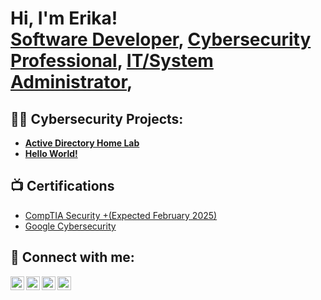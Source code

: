 <h1>Hi, I'm Erika! <br/><a href="https://github.com/erikadionglaycatipon">Software Developer</a>, <a href="https://www.linkedin.com/in/erika-catipon/">Cybersecurity Professional</a>, <a href="https://www.linkedin.com/in/erika-catipon/">IT/System Administrator</a>,</h1>

<h2>👨‍💻 Cybersecurity Projects:</h2>

- <b>[Active Directory Home Lab](https://github.com/joshmadakor1/Algorithms-Practice)</b>
- <b>[Hello World!](https://github.com/joshmadakor1/Algorithms-Practice)</b>
<h2>📺 Certifications</h2>

- [CompTIA Security +(Expected February 2025)](https://www.youtube.com/watch?v=a83ASGn_V_s)
- [Google Cybersecurity](https://www.youtube.com/watch?v=uHy3oM7NnoU)

<h2> 🤳 Connect with me:</h2>

[<img align="left" alt="ErikaCatipon | Twitter" width="22px" src="https://cdn.jsdelivr.net/npm/simple-icons@v3/icons/discord.svg" />][Discord]
[<img align="left" alt="ErikaCatipon | LinkedIn" width="22px" src="https://cdn.jsdelivr.net/npm/simple-icons@v3/icons/linkedin.svg" />][linkedin]
[<img align="left" alt="ErikaCatipon | Instagram" width="22px" src="https://cdn.jsdelivr.net/npm/simple-icons@v3/icons/instagram.svg" />][instagram]
[<img align="left" alt="ErikaCatipon | Facebook" width="22px" src="https://cdn.jsdelivr.net/npm/simple-icons@v3/icons/facebook.svg" />][Facebook]

[facebook]: https://facebook.com/kirito.san01
[discord]: https://discordapp.com/users/ticks023
[instagram]: https://www.instagram.com/duckychan23/
[linkedin]: https://linkedin.com/in/erika-catipon/

<!--
**joshmadakor1/joshmadakor1** is a ✨ _special_ ✨ repository because its `README.md` (this file) appears on your GitHub profile.

Here are some ideas to get you started:

- 🔭 I’m currently working on ...
- 🌱 I’m currently learning ...
- 👯 I’m looking to collaborate on ...
- 🤔 I’m looking for help with ...
- 💬 Ask me about ...
- 📫 How to reach me: ...
- 😄 Pronouns: ...
- ⚡ Fun fact: ...
-->
